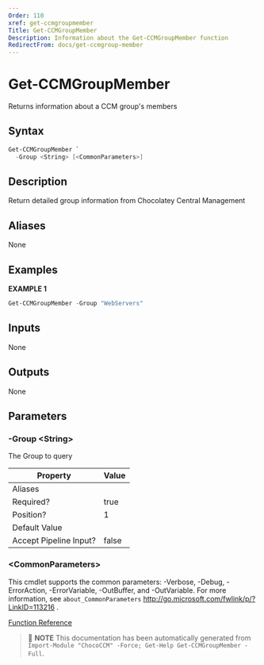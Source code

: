 ```yaml
---
Order: 110
xref: get-ccmgroupmember
Title: Get-CCMGroupMember
Description: Information about the Get-CCMGroupMember function
RedirectFrom: docs/get-ccmgroup-member
---
```


# Get-CCMGroupMember

<!-- This documentation is automatically generated from /Get-CCMGroupMember.ps1 using GenerateDocs.ps1. Contributions are welcome at the original location(s). -->

Returns information about a CCM group's members

## Syntax

~~~powershell
Get-CCMGroupMember `
  -Group <String> [<CommonParameters>]
~~~

## Description

Return detailed group information from Chocolatey Central Management


## Aliases

None

## Examples

 **EXAMPLE 1**

~~~powershell
Get-CCMGroupMember -Group "WebServers"

~~~

## Inputs

None

## Outputs

None

## Parameters

###  -Group &lt;String&gt;
The Group to query

Property               | Value
---------------------- | -----
Aliases                |
Required?              | true
Position?              | 1
Default Value          |
Accept Pipeline Input? | false

### &lt;CommonParameters&gt;

This cmdlet supports the common parameters: -Verbose, -Debug, -ErrorAction, -ErrorVariable, -OutBuffer, and -OutVariable. For more information, see `about_CommonParameters` http://go.microsoft.com/fwlink/p/?LinkID=113216 .



[Function Reference](xref:chococcm-functions)

> :memo: **NOTE** This documentation has been automatically generated from `Import-Module "ChocoCCM" -Force; Get-Help Get-CCMGroupMember -Full`.

